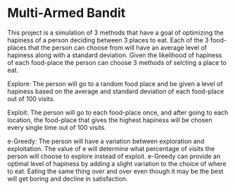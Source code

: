 # Multi-Armed Bandit

This project is a simulation of 3 methods that have a goal of optimizing the hapiness of a person deciding between 3 places to eat. Each of the 3 food-places that the person can choose from will have an average level of hapiness along with a standard deviation. Given the likelihood of hapiness of each food-place the person can choose 3 methods of selcting a place to eat.

Explore: The person will go to a random food place and be given a level of hapiness based on the average and standard deviation of each food-place out of 100 visits.

Exploit: The person will go to each food-place once, and after going to each location, the food-place that gives the highest hapiness will be chosen every single time out of 100 visits.

e-Greedy: The person will have a variation between exploration and exploitation. The value of e will determine what percentage of visits the person will choose to explore instead of exploit. e-Greedy can provide an optimal level of hapiness by adding a slight variation to the choice of where to eat. Eating the same thing over and over even though it may be the best will get boring and decline in satisfaction.
